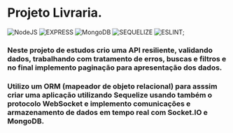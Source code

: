# Projeto Livraria.

![NodeJS](https://img.shields.io/badge/Node.js-43853D?style=for-the-badge&logo=node.js&logoColor=white) ![EXPRESS](https://img.shields.io/badge/Express.js-404D59?style=for-the-badge) ![MongoDB](https://img.shields.io/badge/MongoDB-4EA94B?style=for-the-badge&logo=mongodb&logoColor=white) ![SEQUELIZE](https://img.shields.io/badge/Sequelize-52B0E7?style=for-the-badge&logo=Sequelize&logoColor=white) ![ESLINT](https://img.shields.io/badge/eslint-3A33D1?style=for-the-badge&logo=eslint&logoColor=white); 

### Neste projeto de estudos crio uma  API resiliente, validando dados, trabalhando com tratamento de erros, buscas e filtros e no final implemento paginação para apresentação dos dados.
### Utilizo um ORM (mapeador de objeto relacional) para asssim criar uma aplicação utilizando Sequelize usando também o protocolo WebSocket e implemento comunicações e armazenamento de dados em tempo real com Socket.IO e MongoDB.

